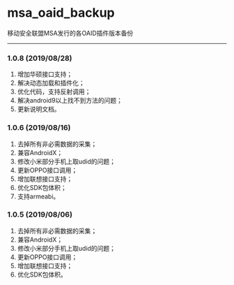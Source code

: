 # msa_oaid_backup
移动安全联盟MSA发行的各OAID插件版本备份

-----


### 1.0.8 (2019/08/28)
1. 增加华硕接口支持；
2. 解决动态加载和插件化；
3. 优化代码，支持反射调用；
4. 解决android9以上找不到方法的问题；
5. 更新说明文档。

### 1.0.6 (2019/08/16)
1. 去掉所有非必需数据的采集；
2. 兼容AndroidX；
3. 修改小米部分手机上取udid的问题；
4. 更新OPPO接口调用；
5. 增加联想接口支持；
6. 优化SDK包体积；
7. 支持armeabi。

### 1.0.5 (2019/08/06)
1. 去掉所有非必需数据的采集；
2. 兼容AndroidX；
3. 修改小米部分手机上取udid的问题；
4. 更新OPPO接口调用；
5. 增加联想接口支持；
6. 优化SDK包体积。
